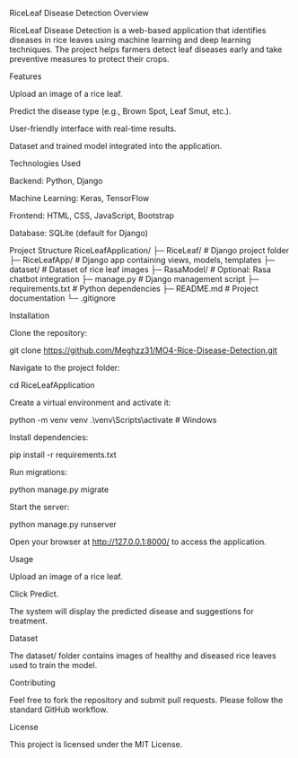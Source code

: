RiceLeaf Disease Detection
Overview

RiceLeaf Disease Detection is a web-based application that identifies diseases in rice leaves using machine learning and deep learning techniques. The project helps farmers detect leaf diseases early and take preventive measures to protect their crops.

Features

Upload an image of a rice leaf.

Predict the disease type (e.g., Brown Spot, Leaf Smut, etc.).

User-friendly interface with real-time results.

Dataset and trained model integrated into the application.

Technologies Used

Backend: Python, Django

Machine Learning: Keras, TensorFlow

Frontend: HTML, CSS, JavaScript, Bootstrap

Database: SQLite (default for Django)

Project Structure
RiceLeafApplication/
├─ RiceLeaf/                 # Django project folder
├─ RiceLeafApp/              # Django app containing views, models, templates
├─ dataset/                  # Dataset of rice leaf images
├─ RasaModel/                # Optional: Rasa chatbot integration
├─ manage.py                 # Django management script
├─ requirements.txt          # Python dependencies
├─ README.md                 # Project documentation
└─ .gitignore

Installation

Clone the repository:

git clone https://github.com/Meghzz31/MO4-Rice-Disease-Detection.git


Navigate to the project folder:

cd RiceLeafApplication


Create a virtual environment and activate it:

python -m venv venv
.\venv\Scripts\activate  # Windows


Install dependencies:

pip install -r requirements.txt


Run migrations:

python manage.py migrate


Start the server:

python manage.py runserver


Open your browser at http://127.0.0.1:8000/ to access the application.

Usage

Upload an image of a rice leaf.

Click Predict.

The system will display the predicted disease and suggestions for treatment.

Dataset

The dataset/ folder contains images of healthy and diseased rice leaves used to train the model.

Contributing

Feel free to fork the repository and submit pull requests. Please follow the standard GitHub workflow.

License

This project is licensed under the MIT License.
